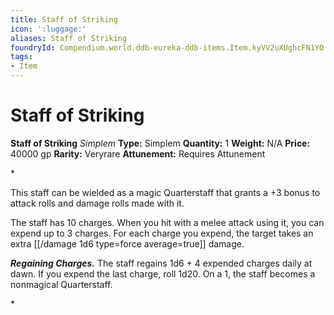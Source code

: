 ```yaml
---
title: Staff of Striking
icon: ':luggage:'
aliases: Staff of Striking
foundryId: Compendium.world.ddb-eureka-ddb-items.Item.kyVV2uXUghcFN1YO
tags:
- Item
---
```


# Staff of Striking

**Staff of Striking**
_Simplem_
**Type:** Simplem
**Quantity:** 1
**Weight:** N/A
**Price:** 40000 gp
**Rarity:** Veryrare
**Attunement:** Requires Attunement

*<p>This staff can be wielded as a magic Quarterstaff that grants a +3 bonus to attack rolls and damage rolls made with it.

The staff has 10 charges. When you hit with a melee attack using it, you can expend up to 3 charges. For each charge you expend, the target takes an extra  [[/damage 1d6 type=force average=true]] damage.

***Regaining Charges.*** The staff regains 1d6 + 4 expended charges daily at dawn. If you expend the last charge, roll 1d20. On a 1, the staff becomes a nonmagical Quarterstaff.</p>*